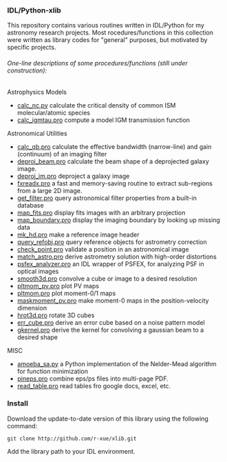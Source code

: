 ### IDL/Python-xlib

This repository contains various routines written in IDL/Python for my astronomy research projects. Most rocedures/functions in this collection were written as library codes for "general" purposes, but motivated by specific projects.

###### One-line descriptions of some procedures/functions (still under construction):


Astrophysics Models

*   [calc_nc.py]()
    calculate the critical density of common ISM molecular/atomic species  
*   [calc_igmtau.pro]()
    compute a model IGM transmission function

Astronomical Utilities

*   [calc_qb.pro]()
    calculate the effective bandwidth (narrow-line) and gain (continuum) of an imaging filter
*   [deproj_beam.pro]()
    calculate the beam shape of a deprojected galaxy image.
*   [deproj_im.pro]()
    deproject a galaxy image
*   [fxreadx.pro]()
    a fast and memory-saving routine to extract sub-regions from a large 2D image.
*   [get_filter.pro]()
    query astronomical filter properties from a built-in database
*   [map_fits.pro]()
    display fits images with an arbitrary projection
*   [map_boundary.pro]()
    display the imaging boundary by looking up missing data
*   [mk_hd.pro]()
    make a reference image header
*   [query_refobj.pro]()
    query reference objects for astrometry correction
*   [check_point.pro]()
    validate a position in an astronomical image
*   [match_astro.pro]()
    derive astrometry solution with high-order distortions
*   [psfex_analyzer.pro]()
    an IDL wrapper of PSFEX, for analyzing PSF in optical images
*   [smooth3d.pro]()
    convolve a cube or image to a desired resolution
*   [pltmom_pv.pro]()
    plot PV maps
*   [pltmom.pro]()
    plot moment-0/1 maps
*   [maskmoment_pv.pro]()
    make moment-0 maps in the position-velocity dimension
*   [hrot3d.pro]()
    rotate 3D cubes
*   [err_cube.pro]()
    derive an error cube based on a noise pattern model
*   [gkernel.pro]()
    derive the kernel for convolving a gaussian beam to a desired shape

MISC

*   [amoeba_sa.py]()
    a Python implementation of the Nelder-Mead algorithm for function minimization
*   [pineps.pro]()
    combine eps/ps files into multi-page PDF.
*   [read_table.pro]()
    read tables fro google docs, excel, etc.

<!---
There is no guarantee for 100% accuracy / correct. But any feedback or correction is welcome. I tend to borrow pre-existing library codes from other people rather than reinventing the wheel, so the collection here represents the optimized version of pre-existing codes or something missed out by other mature IDL libraries. This increases the complexity of code dependency, but reduce duplicated coding works. The IDL libraries I borrowed (from other hard-working people!) are listed in the folder /borrow/README.md .
--->

### Install


Download the update-to-date version of this library using the following command:

    git clone http://github.com/r-xue/xlib.git

Add the library path to your IDL environment.

<!---
If a code complains something (functions/procedures) missing, most likely I have borrowed some library codes not in your IDL setup. Please check README.md in /borrow/ for their information. Also different IDL libraries may have duplicated code pieces in various versions (same file names!). This creates a common headache for IDL users. I recommend to have a look at the /system/xstartup.pro for prioritizing different libraries. The strategy I prefer is putting the bleeding-edge version of "low-level" libraries (eg. IDLAstro/idl-coyote) at the beginning of your IDL_path.
--->
